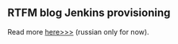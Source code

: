 ## RTFM blog Jenkins provisioning

Read more [here>>>](https://rtfm.co.ua/?p=15346) (russian only for now).